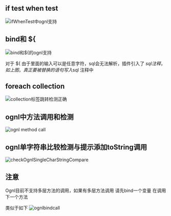## if test when test
![ifWhenTest中ognl支持](http://myimages.brucege.com/ifWhenTest中ognl支持.gif)

## bind和 ${
![bind和${的ognl支持](http://myimages.brucege.com/bind和${的ognl支持.gif)

对于 ${ 由于里面的输入可以是任意字符，sql会无法解析，插件引入了 $sql注释，如上图，真正要被替换的语句写入$sql 注释中

## foreach collection
![collection标签跳转检测正确](http://myimages.brucege.com/collection标签跳转检测正确.gif)

## ognl中方法调用和检测
![ognl method call](http://myimages.brucege.com/collectionCallMethdo.gif)

## ognl单字符串比较检测与提示添加toString调用
![checkOgnlSingleCharStringCompare](http://myimages.brucege.com/checkOgnlSingleCharStringCompare.gif)

## 注意 
Ognl目前不支持多层方法的调用，如果有多层方法调用 请先bind一个变量 在调用下一个方法

类似于如下
![ognlbindcall](http://myimages.brucege.com/ognlbindcall.png)
